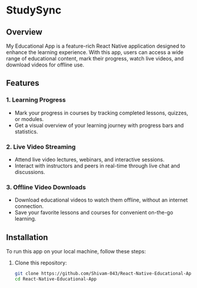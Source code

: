 # StudySync

## Overview

My Educational App is a feature-rich React Native application designed to enhance the learning experience. With this app, users can access a wide range of educational content, mark their progress, watch live videos, and download videos for offline use.

## Features

### 1. Learning Progress

- Mark your progress in courses by tracking completed lessons, quizzes, or modules.
- Get a visual overview of your learning journey with progress bars and statistics.

### 2. Live Video Streaming

- Attend live video lectures, webinars, and interactive sessions.
- Interact with instructors and peers in real-time through live chat and discussions.

### 3. Offline Video Downloads

- Download educational videos to watch them offline, without an internet connection.
- Save your favorite lessons and courses for convenient on-the-go learning.

## Installation

To run this app on your local machine, follow these steps:

1. Clone this repository:
   ```bash
   git clone https://github.com/Shivam-043/React-Native-Educational-App.git
   cd React-Native-Educational-App
